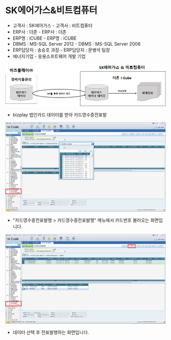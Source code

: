 # SK에어가스&비트컴퓨터

 - 고객사 : SK에어가스                             - 고객사 : 비트컴퓨터  
 - ERP사 : 더존                                           - ERP사 : 더존  
 - ERP명 : iCUBE                                        - ERP명 : iCUBE  
 - DBMS : MS-SQL Server 2012              - DBMS : MS-SQL Server 2008  
 - ERP담당자 : 송승호 과장                     - ERP담당자 : 문병석 팀장  
 - 에너지기업                                            - 응용소프트웨어 개발 기업

![\[&#xADF8;&#xB9BC;1\] &#xAD6C;&#xC131;&#xB3C4;](../../../../.gitbook/assets/image%20%2870%29.png)

 - bizplay 법인카드 데이터를 받아 카드영수증전표발

![\[&#xADF8;&#xB9BC;2\] &#xCE74;&#xB4DC;&#xBC88;&#xD638; &#xBD88;&#xB7EC;&#xC624;&#xAE30; &#xD654;&#xBA74;](../../../../.gitbook/assets/image%20%28216%29.png)

 - "카드영수증전표발행 &gt; 카드영수증전표발행" 메뉴에서 카드번호 불러오는 화면입니다.

![\[&#xADF8;&#xB9BC;3\] &#xC804;&#xD45C;&#xBC1C;&#xD589; &#xD654;&#xBA74;](../../../../.gitbook/assets/image%20%2893%29.png)

 - 데이터 선택 후 전표발행하는 화면입니다.

